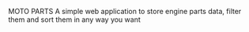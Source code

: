 MOTO PARTS
A simple web application to store engine parts data, filter them and sort them in any way you want

